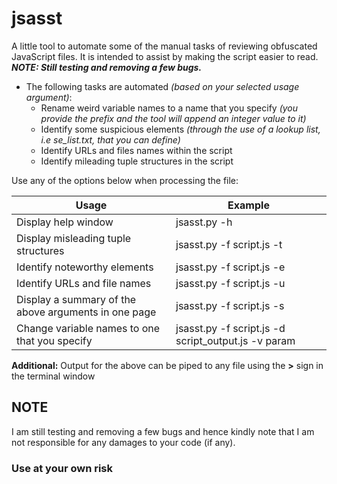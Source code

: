 # jsasst 
A little tool to automate some of the manual tasks of reviewing obfuscated JavaScript files. It is intended to assist by making the script easier to read. ***NOTE:  Still testing and removing a few bugs.***
* The following tasks are automated *(based on your selected usage argument)*:  
  * Rename weird variable names to a name that you specify *(you provide the prefix and the tool will append an integer value to it)* 
  * Identify some suspicious elements *(through the use of a lookup list, i.e se_list.txt, that you can define)* 
  * Identify URLs and files names within the script 
  * Identify mileading tuple structures in the script   

Use any of the options below when processing the file:

Usage | Example
------------ | -------------
Display help window | jsasst.py -h
Display misleading tuple structures | jsasst.py -f script.js -t
Identify noteworthy elements  | jsasst.py -f script.js -e
Identify URLs and file names  | jsasst.py -f script.js -u
Display a summary of the above arguments in one page | jsasst.py -f script.js -s
Change variable names to one that you specify | jsasst.py -f script.js -d script_output.js -v param

**Additional:**  Output for the above can be piped to any file using the **>** sign in the terminal window

<h2>NOTE</h2>  
I am still testing and removing a few bugs and hence kindly note that I am not responsible for any damages to your code (if any). 
<h3>Use at your own risk</h3> 
